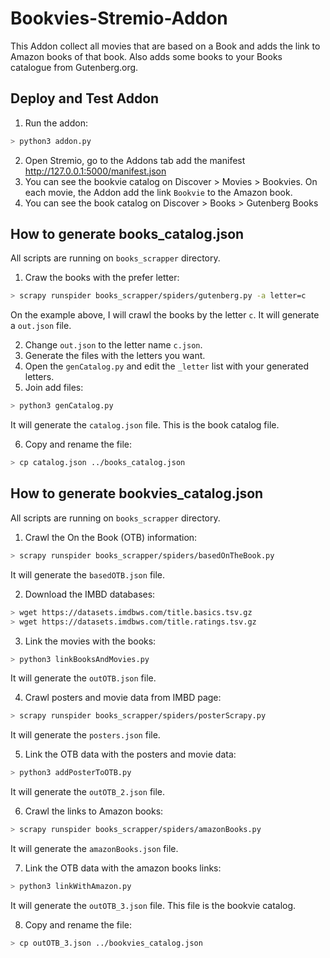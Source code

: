 # Bookvies-Stremio-Addon

This Addon collect all movies that are based on a Book and adds the link to Amazon books of that book. Also adds some books to your Books catalogue from Gutenberg.org.

## Deploy and Test Addon

1. Run the addon:

 ```bash
 > python3 addon.py
 ```

2. Open Stremio, go to the Addons tab add the manifest http://127.0.0.1:5000/manifest.json
3. You can see the bookvie catalog on Discover > Movies > Bookvies. On each movie, the Addon add the link `Bookvie` to the Amazon book.
4. You can see the book catalog on Discover > Books > Gutenberg Books

## How to generate books_catalog.json

All scripts are running on `books_scrapper` directory.

1. Craw the books with the prefer letter:

 ```bash
 > scrapy runspider books_scrapper/spiders/gutenberg.py -a letter=c
 ```

On the example above, I will crawl the books by the letter `c`. It will generate a `out.json` file.

2. Change `out.json` to the letter name `c.json`.
3. Generate the files with the letters you want.
4. Open the `genCatalog.py` and edit the `_letter` list with your generated letters.
5. Join add files:

 ```bash
 > python3 genCatalog.py
 ```

It will generate the `catalog.json` file. This is the book catalog file.

6. Copy and rename the file:

 ```bash
 > cp catalog.json ../books_catalog.json
 ```

## How to generate bookvies_catalog.json

All scripts are running on `books_scrapper` directory.

1. Crawl the On the Book (OTB) information:

 ```bash
 > scrapy runspider books_scrapper/spiders/basedOnTheBook.py 
 ```

It will generate the `basedOTB.json` file.

2. Download the IMBD databases:

 ```bash
 > wget https://datasets.imdbws.com/title.basics.tsv.gz
 > wget https://datasets.imdbws.com/title.ratings.tsv.gz
 ```

3. Link the movies with the books:

 ```bash
 > python3 linkBooksAndMovies.py
 ```

It will generate the `outOTB.json` file.

4. Crawl posters and movie data from IMBD page:

 ```bash
 > scrapy runspider books_scrapper/spiders/posterScrapy.py
 ```
    
It will generate the `posters.json` file.

5. Link the OTB data with the posters and movie data:

 ```bash
 > python3 addPosterToOTB.py
 ```

It will generate the `outOTB_2.json` file.

6. Crawl the links to Amazon books:

 ```bash
 > scrapy runspider books_scrapper/spiders/amazonBooks.py
 ```

It will generate the `amazonBooks.json` file.

7. Link the OTB data with the amazon books links:

 ```bash
 > python3 linkWithAmazon.py
 ```
    
It will generate the `outOTB_3.json` file. This file is the bookvie catalog.

8. Copy and rename the file:

 ```bash
 > cp outOTB_3.json ../bookvies_catalog.json
 ```






